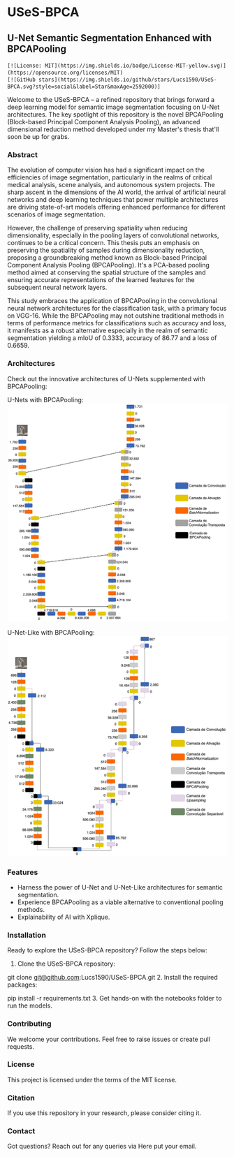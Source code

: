 # USeS-BPCA

## U-Net Semantic Segmentation Enhanced with BPCAPooling

    [![License: MIT](https://img.shields.io/badge/License-MIT-yellow.svg)](https://opensource.org/licenses/MIT)
    [![GitHub stars](https://img.shields.io/github/stars/Lucs1590/USeS-BPCA.svg?style=social&label=Star&maxAge=2592000)]

Welcome to the USeS-BPCA – a refined repository that brings forward a deep learning model for semantic image segmentation focusing on U-Net architectures. The key spotlight of this repository is the novel BPCAPooling (Block-based Principal Component Analysis Pooling), an advanced dimensional reduction method developed under my Master's thesis that'll soon be up for grabs.

### Abstract

The evolution of computer vision has had a significant impact on the efficiencies of image segmentation, particularly in the realms of critical medical analysis, scene analysis, and autonomous system projects. The sharp ascent in the dimensions of the AI world, the arrival of artificial neural networks and deep learning techniques that power multiple architectures are driving state-of-art models offering enhanced performance for different scenarios of image segmentation.

However, the challenge of preserving spatiality when reducing dimensionality, especially in the pooling layers of convolutional networks, continues to be a critical concern. This thesis puts an emphasis on preserving the spatiality of samples during dimensionality reduction, proposing a groundbreaking method known as Block-based Principal Component Analysis Pooling (BPCAPooling). It's a PCA-based pooling method aimed at conserving the spatial structure of the samples and ensuring accurate representations of the learned features for the subsequent neural network layers.

This study embraces the application of BPCAPooling in the convolutional neural network architectures for the classification task, with a primary focus on VGG-16. While the BPCAPooling may not outshine traditional methods in terms of performance metrics for classifications such as accuracy and loss, it manifests as a robust alternative especially in the realm of semantic segmentation yielding a mIoU of $0.3333$, accuracy of $86.77%$ and a loss of $0.6659$.

### Architectures

Check out the innovative architectures of U-Nets supplemented with BPCAPooling:

U-Nets with BPCAPooling:
![unet-arch](https://github.com/Lucs1590/USeS-BPCA/blob/4b1e1f338357108eba6e7bb7f31ae515cb8498c5/fixtures/unet-with-bpca.png)

U-Net-Like with BPCAPooling:
![unetlike-arch](https://github.com/Lucs1590/USeS-BPCA/blob/4b1e1f338357108eba6e7bb7f31ae515cb8498c5/fixtures/unet-like-with-bpca-food.png)

### Features

- Harness the power of U-Net and U-Net-Like architectures for semantic segmentation.
- Experience BPCAPooling as a viable alternative to conventional pooling methods.
- Explainability of AI with Xplique.

### Installation

Ready to explore the USeS-BPCA repository? Follow the steps below:

1. Clone the USeS-BPCA repository:

git clone <git@github.com>:Lucs1590/USeS-BPCA.git
2. Install the required packages:

pip install -r requirements.txt
3. Get hands-on with the notebooks folder to run the models.

### Contributing

We welcome your contributions. Feel free to raise issues or create pull requests.

### License

This project is licensed under the terms of the MIT license.

### Citation

If you use this repository in your research, please consider citing it.

### Contact

Got questions? Reach out for any queries via Here put your email.
